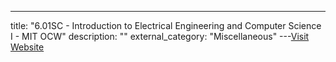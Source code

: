 ---
title: "6.01SC - Introduction to Electrical Engineering and Computer Science I - MIT OCW"
description: ""
external_category: "Miscellaneous"
---[Visit Website](https://ocw.mit.edu/courses/electrical-engineering-and-computer-science/6-01sc-introduction-to-electrical-engineering-and-computer-science-i-spring-2011/)

